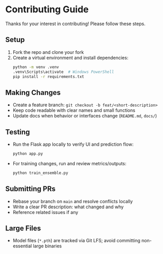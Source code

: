 # Contributing Guide

Thanks for your interest in contributing! Please follow these steps.

## Setup

1. Fork the repo and clone your fork
2. Create a virtual environment and install dependencies:
   ```bash
   python -m venv .venv
   .venv\Scripts\activate  # Windows PowerShell
   pip install -r requirements.txt
   ```

## Making Changes

- Create a feature branch: `git checkout -b feat/<short-description>`
- Keep code readable with clear names and small functions
- Update docs when behavior or interfaces change (`README.md`, `docs/`)

## Testing

- Run the Flask app locally to verify UI and prediction flow:
  ```bash
  python app.py
  ```
- For training changes, run and review metrics/outputs:
  ```bash
  python train_ensemble.py
  ```

## Submitting PRs

- Rebase your branch on `main` and resolve conflicts locally
- Write a clear PR description: what changed and why
- Reference related issues if any

## Large Files

- Model files (`*.pth`) are tracked via Git LFS; avoid committing non-essential large binaries
